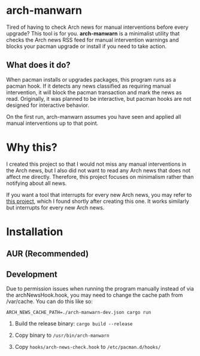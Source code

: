 # arch-manwarn

Tired of having to check Arch news for manual interventions before every upgrade? This tool is for you.
**arch-manwarn** is a minimalist utility that checks the Arch news RSS feed for manual intervention warnings and blocks your pacman upgrade or install if you need to take action.

## What does it do?

When pacman installs or upgrades packages, this program runs as a pacman hook. If it detects any news classified as requiring manual intervention, it will block the pacman transaction and mark the news as read. Originally, it was planned to be interactive, but pacman hooks are not designed for interactive behavior.

On the first run, arch-manwarn assumes you have seen and applied all manual interventions up to that point.

# Why this?

I created this project so that I would not miss any manual interventions in the Arch news, but I also did not want to read any Arch news that does not affect me directly. Therefore, this project focuses on minimalism rather than notifying about all news.

If you want a tool that interrupts for every new Arch news, you may refer to [this project](https://github.com/bradford-smith94/informant), which I found shortly after creating this one. It works similarly but interrupts for every new Arch news.

# Installation

## AUR (Recommended)

## Development

Due to permission issues when running the program manually instead of via the archNewsHook.hook, you may need to change the cache path from /var/cache. You can do this like so:

```
ARCH_NEWS_CACHE_PATH=./arch-manwarn-dev.json cargo run
```

1. Build the release binary:
   `cargo build --release`

2. Copy binary to `/usr/bin/arch-manwarn`

3. Copy `hooks/arch-news-check.hook` to `/etc/pacman.d/hooks/`
